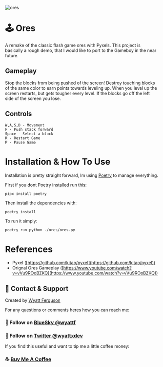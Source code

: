 ![ores](https://i.imgur.com/TV05DzJ.png)

# :joystick: Ores

A remake of the classic flash game ores with Pyxels. This project is basically a rough demo, that I would like to port to the Gameboy in the near future.

## Gameplay

Stop the blocks from being pushed of the screen! Destroy touching blocks of the same color to earn points towards leveling up. When you level up the screen restarts, but gets tougher every level. If the blocks go off the left side of the screen you lose.

## Controls

```
W,A,S,D - Movement
F - Push stack forward
Space - Select a block
R - Restart Game
P - Pause Game
```

# Installation & How To Use

Installation is pretty straight forward, Im using [Poetry](https://python-poetry.org/docs/) to manage everything.

First if you dont Poetry installed run this:

```
pipx install poetry
```

Then install the dependencies with:

```
poetry install
```

To run it simply:

```
poetry run python ./ores/ores.py

```

# References

- Pyxel ([https://github.com/kitao/pyxel](https://github.com/kitao/pyxel))
- Orignal Ores Gameplay ([https://www.youtube.com/watch?v=vVu9ROoBZKQ](https://www.youtube.com/watch?v=vVu9ROoBZKQ))

## :postbox: Contact & Support

Created by [Wyatt Ferguson](https://twitter.com/wyattxdev)

For any questions or comments heres how you can reach me:

### :shaved_ice: Follow on [BlueSky @wyattf](wyattf.bsky.social)

### :tropical_drink: Follow on [Twitter @wyattxdev](https://twitter.com/wyattxdev)

If you find this useful and want to tip me a little coffee money:

### :coffee: [Buy Me A Coffee](https://www.buymeacoffee.com/wyattferguson)
